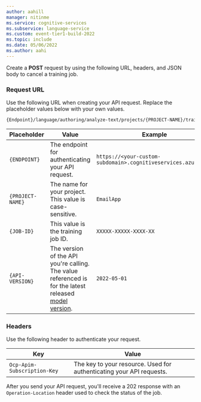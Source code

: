 ```yaml
---
author: aahill
manager: nitinme
ms.service: cognitive-services
ms.subservice: language-service
ms.custom: event-tier1-build-2022
ms.topic: include
ms.date: 05/06/2022
ms.author: aahi
---
```


Create a **POST** request by using the following URL, headers, and JSON body to cancel a training job. 

### Request URL

Use the following URL when creating your API request. Replace the placeholder values below with your own values. 

```rest
{Endpoint}/language/authoring/analyze-text/projects/{PROJECT-NAME}/train/jobs/{JOB-ID}/:cancel?api-version={API-VERSION}
```

|Placeholder  |Value  | Example |
|---------|---------|---------|
|`{ENDPOINT}`     | The endpoint for authenticating your API request.   | `https://<your-custom-subdomain>.cognitiveservices.azure.com` |
|`{PROJECT-NAME}`     | The name for your project. This value is case-sensitive.   | `EmailApp` |
|`{JOB-ID}`       | This value is the training job ID.|  `XXXXX-XXXXX-XXXX-XX`|
|`{API-VERSION}`     | The version of the API you're calling. The value referenced is for the latest released [model version](../../../concepts/model-lifecycle.md#choose-the-model-version-used-on-your-data).  | `2022-05-01` |

### Headers

Use the following header to authenticate your request. 

|Key|Value|
|--|--|
|`Ocp-Apim-Subscription-Key`| The key to your resource. Used for authenticating your API requests.|
 
After you send your API request, you'll receive a 202 response with an `Operation-Location` header used to check the status of the job.
